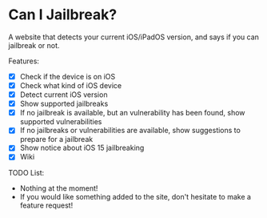 # Can I Jailbreak?
A website that detects your current iOS/iPadOS version, and says if you can jailbreak or not.

Features:
- [x] Check if the device is on iOS
- [x] Check what kind of iOS device
- [x] Detect current iOS version
- [x] Show supported jailbreaks
- [x] If no jailbreak is available, but an vulnerability has been found, show supported vulnerabilities
- [x] If no jailbreaks or vulnerabilities are available, show suggestions to prepare for a jailbreak
- [x] Show notice about iOS 15 jailbreaking
- [x] Wiki

TODO List:
- Nothing at the moment!
- If you would like something added to the site, don't hesitate to make a feature request!